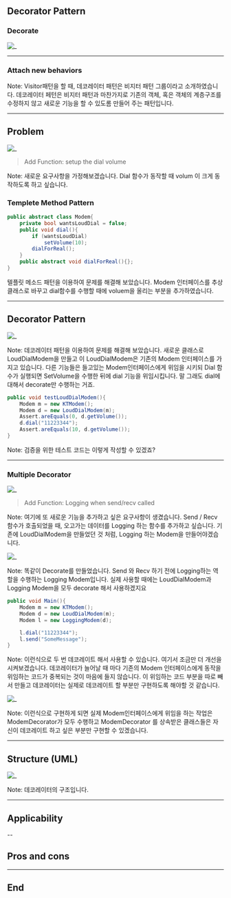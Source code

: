 ## Decorator Pattern

### Decorate
![_](https://refactoring.guru/images/patterns/content/decorator/decorator.png)

---
### Attach new behaviors

Note:
Visitor패턴을 할 때, 데코레이터 패턴은 비지터 패턴 그룹이라고 소개하였습니다.
데코레이터 페턴은 비지터 패턴과 마찬가지로 기존의 객체, 혹은 객체의 계층구조를 수정하지 않고 새로운 기능을 할 수 있도롬 만들어 주는 패턴입니다.

---

## Problem
![_](https://www.plantuml.com/plantuml/png/SoWkIImgAStDuShCAqajIajCJbNmpKz9pQtcqdR9JCpHqEJI3axDIm7H7ebvwQ4585PGQd8PaAxbuWhs1gjMq2qjqAsnWsZbyWx18XWQa5DQZ4NS0MWwq7u0)

> Add Function: setup the dial volume 

Note:
새로운 요구사항을 가정해보겠습니다.
Dial 함수가 동작할 때 volum 이 크게 동작하도록 하고 싶습니다.

### Templete Method Pattern
```csharp
public abstract class Modem{
	private bool wantsLoudDial = false;
	public void dial(){
		if (wantsLoudDial)
			setVolume(10);
		dialForReal();
	}
	public abstract void dialForReal(){};
}
```
텔플릿 메소드 패턴을 이용하여 문제를 해결해 보았습니다.
Modem 인터페이스를 추상클래스로 바꾸고 dial함수를 수행할 때에 voluem을 올리는 부분을 추가하였습니다.

---
## Decorator Pattern
![_](https://www.plantuml.com/plantuml/png/ROynJmCn38Lt_mgFFQ53i0AgEZ0W5IH4WJsz-Af8Jdngx2wb_nst6KfHf_VqFTjvMLGDMxNCa8hITWm3uPj4odkumUSKs6L59RgyXBAnoSq73JkNIlejR9bcljh10M3WK2k-YiNZvkaCm6fvCjZRrF_CiT7bvnNuzSvMht2uk8WzqwZdz3AK7fjvmAT8J9kWD0SeeeHhKHKV6VzLd6pDQS2Tf8ZHwQpR0sBIrkNs_C_xk-xnRzA6uG1K8XwVW8Kxo_mB)

Note:
데코레이터 패턴을 이용하여 문제를 해결해 보았습니다.
새로운 클래스로 LoudDialModem을 만들고 이 LoudDialModem은 기존의 Modem 인터페이스를 가지고 있습니다.
다른 기능들은 들고있는 Modem인터페이스에게 위임을 시키되 Dial 함수가 실행되면 SetVolume을 수행한 뒤에 dial 기능을 위임시킵니다.
말 그래도 dial에 대해서 decorate만 수행하는 거죠.


```csharp
public void testLoudDialModem(){
    Modem m = new KTModem();
    Modem d = new LoudDialModem(m);
    Assert.areEquals(0, d.getVolume());
    d.dial("11223344");
    Assert.areEquals(10, d.getVolume());
}
```

Note:
검증을 위한 테스트 코드는 이렇게 작성할 수 있겠죠?

---
### Multiple Decorator
![_](https://www.plantuml.com/plantuml/png/ROynJmCn38Lt_mgFFQ53i0AgEZ0W5IH4WJsz-Af8Jdngx2wb_nst6KfHf_VqFTjvMLGDMxNCa8hITWm3uPj4odkumUSKs6L59RgyXBAnoSq73JkNIlejR9bcljh10M3WK2k-YiNZvkaCm6fvCjZRrF_CiT7bvnNuzSvMht2uk8WzqwZdz3AK7fjvmAT8J9kWD0SeeeHhKHKV6VzLd6pDQS2Tf8ZHwQpR0sBIrkNs_C_xk-xnRzA6uG1K8XwVW8Kxo_mB)
> Add Function: Logging when send/recv called

Note:
여기에 또 새로운 기능을 추가하고 싶은 요구사항이 생겼습니다.
Send / Recv 함수가 호출되었을 때, 오고가는 데이터를 Logging 하는 함수를 추가하고 싶습니다.
기존에 LoudDialModem을 만들었던 것 처럼, Logging 하는 Modem을 만들어야겠습니다.


![_](https://www.plantuml.com/plantuml/png/VL1DImCn4BtFhvXZ5rdHgqhfmODG1R7gFTtCXi0aMPgPNgh_tMbpQ9N5qtkyZnSogofk9veOOXRQZMuWV2cUqW6ky34wDjXGzWPFBWUTZBpHi3Ue99-5DT72gXry0mpiQiNdelxOFCq0RDOdWhrE_TSIcxf-dn4_NbdhZ0wNY-OnZN9sVvkbnqRkyC4JKt12Ix1G2367-O7c_TlFHGYtHQHOPFppnKct70VSb-ZHcxhe3e0OfVtb-dodsvlk_j9fORiSPO_79s1bJ1F_0000)

Note:
똑같이 Decorate를 만들었습니다. Send 와 Recv 하기 전에 Logging하는 역할을 수행하는 Logging Modem입니다.
실제 사용할 때에는 LoudDialModem과 Logging Modem을 모두 decorate 해서 사용하겠지요


```csharp
public void Main(){
    Modem m = new KTModem();
	Modem d = new LoudDialModem(m);
	Modem l = new LoggingModem(d);

	l.dial("11223344");
	l.send("SomeMessage");
}
```
Note: 
이런식으로 두 번 데코레이트 해서 사용할 수 있습니다.
여기서 조금만 더 개선을 시켜보겠습니다.
데코레이터가 늘어날 때 마다 기존의 Modem 인터페이스에게 동작을 위임하는 코드가 중복되는 것이 마음에 들지 않습니다.
이 위임하는 코드 부분을 따로 빼서 만들고 데코레이터는 실제로 데코레이트 할 부분만 구현하도록 해야할 것 같습니다.


![_](https://www.plantuml.com/plantuml/png/VL1DImCn4BtFhvXZ5rdHgqhfeGUX5SIgzpIPXa2IMJQJNch_ksaZH9V5qtkyDsy-PfL4ZPA31nU5neFIX2ziA9pW1jTE-G8xYgR0iues3uMyaJuMI2IVx7EWHObsS0RGNgLKuslIF2hXyKVSSZQNTbSJOBUv4kppq7yjQmGsxpFYnwlFQKQ7lsEmEHE3-whZ0puPycILq1AWBTHQJrVVihKkslzA8B8Gxbc40_9XSkUGzzvfFB8pQ8gww4w0wAGUTDi-U7_NFVvsQZ6SWQB1omXO5PQ3_mO0)

Note:
이런식으로 구현하게 되면 실제 Modem인터페이스에게 위임을 하는 작업은 ModemDecorator가 모두 수행하고 ModemDecorator 를 상속받은 클래스들은 자신이 데코레이트 하고 싶은 부분만 구현할 수 있겠습니다.

---
## Structure (UML)
![_](https://upload.wikimedia.org/wikipedia/commons/thumb/e/e9/Decorator_UML_class_diagram.svg/400px-Decorator_UML_class_diagram.svg.png)


Note:
데코레이터의 구조입니다.

---
## Applicability

--
## Pros and cons

---
## End